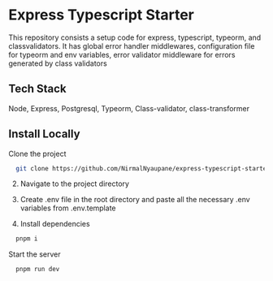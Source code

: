 
# Express Typescript Starter
This repository consists a setup code for express, typescript, typeorm, and classvalidators. It has global error handler middlewares, configuration file for typeorm and env variables, error validator middleware for errors generated by class validators


## Tech Stack
Node, Express, Postgresql, Typeorm, Class-validator, class-transformer


## Install Locally
Clone the project

```bash
  git clone https://github.com/NirmalNyaupane/express-typescript-starter
```

2. Navigate to the project directory
3. Create .env file in the root directory and paste all the necessary .env variables from .env.template

3. Install dependencies
```bash
  pnpm i
```

Start the server

```bash
  pnpm run dev
```


